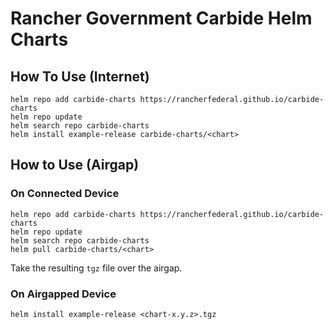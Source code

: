 # Rancher Government Carbide Helm Charts

## How To Use (Internet)

```
helm repo add carbide-charts https://rancherfederal.github.io/carbide-charts
helm repo update
helm search repo carbide-charts
helm install example-release carbide-charts/<chart>
```

## How to Use (Airgap)

### On Connected Device

```
helm repo add carbide-charts https://rancherfederal.github.io/carbide-charts
helm repo update
helm search repo carbide-charts
helm pull carbide-charts/<chart>
```

Take the resulting `tgz` file over the airgap.
    
### On Airgapped Device

```
helm install example-release <chart-x.y.z>.tgz
```